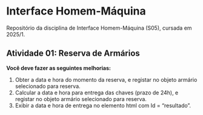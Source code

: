 # Interface Homem-Máquina

Repositório da disciplina de Interface Homem-Máquina (S05), cursada em 2025/1.

## Atividade 01: Reserva de Armários

**Você deve fazer as seguintes melhorias:**

1. Obter a data e hora do momento da reserva, e registar no objeto armário selecionado para reserva.
2. Calcular a data e hora para entrega das chaves (prazo de 24h), e registar no objeto armário selecionado para reserva.
3. Exibir a data e hora de entrega no elemento html com Id = “resultado”.
